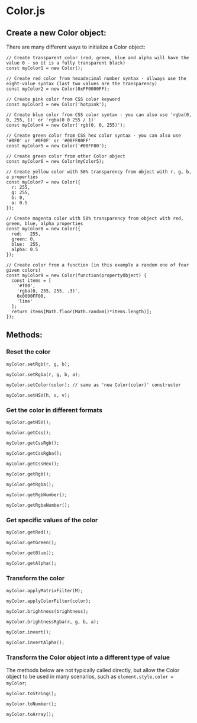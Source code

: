 # Color.js


## Create a new Color object:
There are many different ways to initialize a Color object:
```
// Create transparent color (red, green, blue and alpha will have the value 0 - so it is a fully transparent black)
const myColor1 = new Color();

// Create red color from hexadecimal number syntax - allways use the eight-value syntax (last two values are the transparency)
const myColor2 = new Color(0xFF0000FF);

// Create pink color from CSS color keyword
const myColor3 = new Color('hotpink');

// Create blue color from CSS color syntax - you can also use 'rgba(0, 0, 255, 1)' or 'rgba(0 0 255 / 1)'
const myColor4 = new Color('rgb(0, 0, 255)');

// Create green color from CSS hex color syntax - you can also use '#0F0' or '#0F0F' or '#00FF00FF'
const myColor5 = new Color('#00FF00');

// Create green color from other Color object
const myColor6 = new Color(myColor5);

// Create yellow color with 50% transparency from object with r, g, b, a properties
const myColor7 = new Color({
  r: 255,
  g: 255,
  b: 0,
  a: 0.5
});

// Create magenta color with 50% transparency from object with red, green, blue, alpha properties
const myColor8 = new Color({
  red:   255,
  green: 0,
  blue:  255,
  alpha: 0.5
});

// Create color from a function (in this example a random one of four given colors)
const myColor9 = new Color(function(propertyObject) {
  const items = [
    '#f00',
    'rgba(0, 255, 255, .3)',
    0x0000FF00,
    'lime'
  ];
  return items[Math.floor(Math.random()*items.length)];
});
```

## Methods:

### Reset the color
```
myColor.setRgb(r, g, b);

myColor.setRgba(r, g, b, a);

myColor.setColor(color); // same as 'new Color(color)' constructor

myColor.setHSV(h, s, v);
```

### Get the color in different formats
```
myColor.getHSV();

myColor.getCss();

myColor.getCssRgb();

myColor.getCssRgba();

myColor.getCssHex();

myColor.getRgb();

myColor.getRgba();

myColor.getRgbNumber();

myColor.getRgbaNumber();
```

### Get specific values of the color
```
myColor.getRed();

myColor.getGreen();

myColor.getBlue();

myColor.getAlpha();
```

### Transform the color
```
myColor.applyMatrixFilter(M);

myColor.applyColorFilter(color);

myColor.brightness(brightness);

myColor.brightnessRgba(r, g, b, a);

myColor.invert();

myColor.invertAlpha();
```

### Transform the Color object into a different type of value
The methods below are not typically called directly, but allow the Color object to be used in many scenarios, such as `element.style.color = myColor`;
```
myColor.toString();

myColor.toNumber();

myColor.toArray();
```
